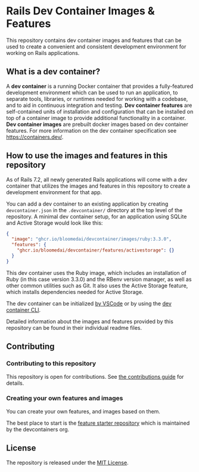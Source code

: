# Rails Dev Container Images & Features

This repository contains dev container images and features that can be used to create a convenient and consistent 
development environment for working on Rails applications.

## What is a dev container?

A **dev container** is a running Docker container that provides a fully-featured development environment  which can be 
used to run an application, to separate tools, libraries, or runtimes needed for working with a codebase, and to aid in 
continuous integration and testing. **Dev container features** are self-contained units of installation and configuration
that can be installed on top of a container image to provide additional functionality in a container. **Dev container
images** are prebuilt docker images based on dev container features. For more information on the dev container
specification see https://containers.dev/.

## How to use the images and features in this repository

As of Rails 7.2, all newly generated Rails applications will come with a dev container that utilizes the images and
features in this repository to create a development environment for that app.

You can add a dev container to an existing application by creating `devcontainer.json` in the `.devcontainer/` directory
at the top level of the repository. A minimal dev container setup, for an application using SQLite and Active Storage
would look like this:

```json
{
  "image": "ghcr.io/bloomedai/devcontainer/images/ruby:3.3.0",
  "features": {
    "ghcr.io/bloomedai/devcontainer/features/activestorage": {}
  }
}
```

This dev container uses the Ruby image, which includes an installation of Ruby (in this case version 3.3.0) and the RBenv
version manager, as well as other common utilities such as Git. It also uses the Active Storage feature, which installs 
dependencies needed for Active Storage.

The dev container can be initialized [by VSCode](https://code.visualstudio.com/docs/devcontainers/containers) or by using
the [dev container CLI](https://code.visualstudio.com/docs/devcontainers/devcontainer-cli).

Detailed information about the images and features provided by this repository can be found in their individual readme
files.

## Contributing

### Contributing to this repository

This repository is open for contributions. See [the contributions guide](CONTRIBUTING.md) for details.

### Creating your own features and images

You can create your own features, and images based on them.

The best place to start is the [feature starter repository](https://github.com/devcontainers/feature-starter) which is 
maintained by the devcontainers org.

## License

The repository is released under the [MIT License](https://opensource.org/licenses/MIT).